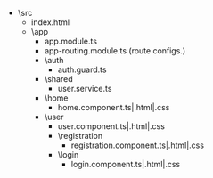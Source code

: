 - \src
   - index.html
   - \app
      - app.module.ts
      - app-routing.module.ts (route configs.)
      - \auth
         - auth.guard.ts
      - \shared
         - user.service.ts
      - \home
         - home.component.ts|.html|.css
      - \user
         - user.component.ts|.html|.css
         - \registration
            - registration.component.ts|.html|.css
         - \login
            - login.component.ts|.html|.css
